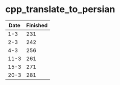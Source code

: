 # cpp_translate_to_persian



| Date  | Finished |
| ------------- | ------------- |
| 1-3  | 231  |
| 2-3  | 242  |
| 4-3  | 256  |
| 11-3  | 261  |
| 15-3  | 271  |
| 20-3  | 281  |
